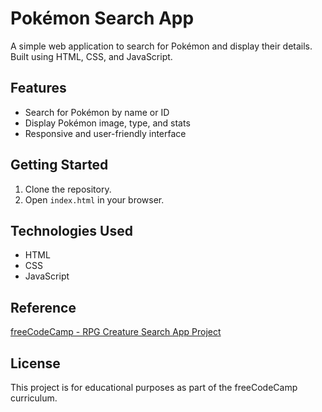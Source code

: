 # Pokémon Search App

A simple web application to search for Pokémon and display their details. Built using HTML, CSS, and JavaScript.

## Features

-   Search for Pokémon by name or ID
-   Display Pokémon image, type, and stats
-   Responsive and user-friendly interface

## Getting Started

1. Clone the repository.
2. Open `index.html` in your browser.

## Technologies Used

-   HTML
-   CSS
-   JavaScript

## Reference

[freeCodeCamp - RPG Creature Search App Project](https://www.freecodecamp.org/learn/javascript-algorithms-and-data-structures-v8/build-an-rpg-creature-search-app-project/build-an-rpg-creature-search-app)

## License

This project is for educational purposes as part of the freeCodeCamp curriculum.
